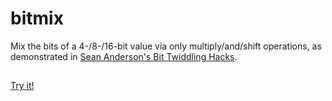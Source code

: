 # bitmix

Mix the bits of a 4-/8-/16-bit value via only multiply/and/shift operations, as
demonstrated in [Sean Anderson's Bit Twiddling Hacks](https://graphics.stanford.edu/~seander/bithacks.html).

##

[Try it!](https://binji.github.io/bitmix)

